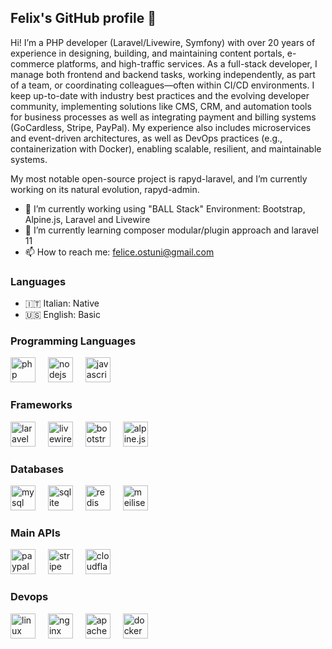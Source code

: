 ## Felix's GitHub profile 👋

Hi! I’m a PHP developer (Laravel/Livewire, Symfony) with over 20 years of experience in designing, building, and maintaining content portals, e-commerce platforms, and high-traffic services. As a full-stack developer, I manage both frontend and backend tasks, working independently, as part of a team, or coordinating colleagues—often within CI/CD environments. I keep up-to-date with industry best practices and the evolving developer community, implementing solutions like CMS, CRM, and automation tools for business processes as well as integrating payment and billing systems (GoCardless, Stripe, PayPal). My experience also includes microservices and event-driven architectures, as well as DevOps practices (e.g., containerization with Docker), enabling scalable, resilient, and maintainable systems.

My most notable open-source project is rapyd-laravel, and I’m currently working on its natural evolution, rapyd-admin.
 

- 🔭 I’m currently working using "BALL Stack" Environment: Bootstrap, Alpine.js, Laravel and Livewire
- 🌱 I’m currently learning composer modular/plugin approach and laravel 11 
- 📫 How to reach me: felice.ostuni@gmail.com


### Languages 
- 🇮🇹 Italian: Native
- 🇺🇸 English: Basic



### Programming Languages
<div align="left">
  <img src="https://cdn.jsdelivr.net/gh/devicons/devicon/icons/php/php-original.svg" height="40" alt="php logo"  />
  <img width="12" />
  <img src="https://cdn.jsdelivr.net/gh/devicons/devicon/icons/nodejs/nodejs-original.svg" height="40" alt="nodejs logo"  />
  <img width="12" />
  <img src="https://cdn.jsdelivr.net/gh/devicons/devicon/icons/javascript/javascript-original.svg" height="40" alt="javascript logo"  />
</div>



### Frameworks
<div align="left">
  <img src="https://cdn.simpleicons.org/laravel/FF2D20" height="40" alt="laravel logo"  />
  <img width="12" />
  <img src="https://cdn.simpleicons.org/livewire?viewbox=auto" height="40" alt="livewire logo"  />
  <img width="12" />
  <img src="https://cdn.simpleicons.org/bootstrap/7952B3" height="40" alt="bootstrap logo"  />
  <img width="12" />
  <img src="https://cdn.simpleicons.org/alpine.js?viewbox=auto" height="40" alt="alpine.js logo"  />
</div>

### Databases
<div align="left">
  <img src="https://cdn.simpleicons.org/mysql/4479A1" height="40" alt="mysql logo"  />
  <img width="12" />
  <img src="https://cdn.jsdelivr.net/gh/devicons/devicon/icons/sqlite/sqlite-original.svg" height="40" alt="sqlite logo"  />
  <img width="12" />
  <img src="https://cdn.jsdelivr.net/gh/devicons/devicon/icons/redis/redis-original.svg" height="40" alt="redis logo"  />
  <img width="12" />
  <img src="https://cdn.simpleicons.org/meilisearch/ffd95e" height="40" alt="meilisearch logo"  />
</div>


### Main APIs
<div align="left">
  <img src="https://cdn.simpleicons.org/paypal/00457C" height="40" alt="paypal logo"  />
  <img width="12" />
  <img src="https://cdn.simpleicons.org/stripe/635bff" height="40" alt="stripe logo"  />
  <img width="12" />
  <img src="https://cdn.simpleicons.org/cloudflare/F38020" height="40" alt="cloudflare logo"  />
</div>


### Devops
<div align="left">
  <img src="https://cdn.jsdelivr.net/gh/devicons/devicon/icons/linux/linux-original.svg" height="40" alt="linux logo"  />
  <img width="12" />
  <img src="https://cdn.jsdelivr.net/gh/devicons/devicon/icons/nginx/nginx-original.svg" height="40" alt="nginx logo"  />
  <img width="12" />
  <img src="https://cdn.jsdelivr.net/gh/devicons/devicon/icons/apache/apache-original.svg" height="40" alt="apache logo"  />
  <img width="12" />
  <img src="https://cdn.simpleicons.org/docker/2496ED" height="40" alt="docker logo"  />
  <img width="12" />
  <!--
  <img src="https://cdn.jsdelivr.net/gh/devicons/devicon/icons/ansible/ansible-original.svg" height="40" alt="ansible logo"  />
  <img width="12" />
  <img src="https://skillicons.dev/icons?i=aws" height="40" alt="amazonwebservices logo"  />
  <img width="12" />
  <img src="https://skillicons.dev/icons?i=gcp" height="40" alt="googlecloud logo"  />
  <img width="12" />
  <img src="https://cdn.simpleicons.org/cloudflare/F38020" height="40" alt="cloudflare logo"  /> -->
</div>
